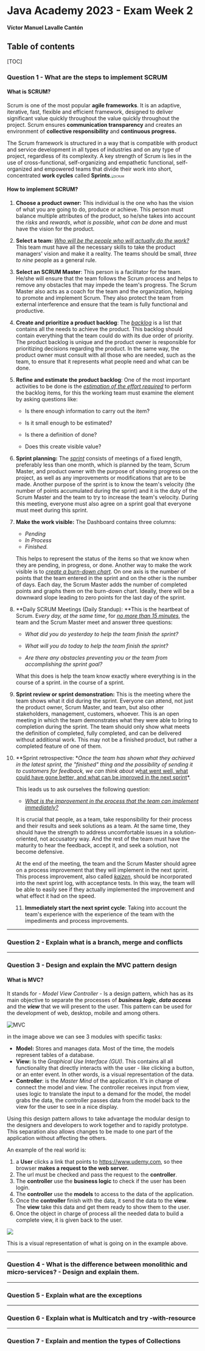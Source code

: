 # Java Academy 2023 - Exam Week 2 

**Víctor Manuel Lavalle Cantón**



## Table of contents

[TOC]

### Question 1 - What are the steps to implement SCRUM



#### What is SCRUM?

Scrum is one of the most popular **agile frameworks**. It is an adaptive, iterative, fast, flexible and efficient framework, designed to deliver significant value quickly throughout the value quickly throughout the project. Scrum ensures **communication transparency** and creates an environment of **collective responsibility** and **continuous progress.**

The Scrum framework is structured in a way that is compatible with product and service development in all types of industries and on any type of project, regardless of its complexity. A key strength of Scrum is lies in the use of cross-functional, self-organizing and empathetic functional, self-organized and empowered teams that divide their work into short, concentrated **work cycles** called **Sprints**.<img src="./imgs/SCRUM.jpg" alt="SCRUM" style="zoom: 50%;" />

#### How to implement SCRUM?

1. **Choose a product owner:** This individual is the one who has the vision of what you are going to do, produce or achieve. This person must balance multiple attributes of the product, so he/she takes into account the *risks* and *rewards*, *what is possible*, *what can be don*e and  must have the vision for the product.

   

2. **Select a team:** *<u>Who will be the people who will actually do the work?</u>* 
   This team must have all the necessary skills to take the product managers' vision and make it a reality.
   The teams should be small, *three to nine* people as a general rule.

   

3. **Select an SCRUM Master**:  This person is a facilitator for the team. He/she will ensure that the team follows the Scrum process and helps to remove any obstacles that may impede the team's progress. The Scrum Master also acts as a coach for the team and the organization, helping to promote and implement Scrum. They also protect the team from external interference and ensure that the team is fully functional and productive.

   

4. **Create and prioritize a product backlog**: The *<u>backlog</u>* is a list that contains all the needs to achieve the product. This backlog should contain everything that the team could do with its due order of priority. The product backlog is unique and the product owner is responsible for prioritizing decisions regarding the product. In the same way, the product owner must consult with all those who are needed, such as the team, to ensure that it represents what people need and what can be done.

   

5. **Refine and estimate the product backlog**: One of the most important activities to be done is the *<u>estimation of the effort required</u>* to perform the backlog items, for this the working team must examine the element by asking questions like:

   * Is there enough information to carry out the item? 

   * Is it small enough to be estimated?

   *  Is there a definition of done? 

   * Does this create visible value?

     

6. **Sprint planning:** The <u>*sprint*</u> consists of meetings of a fixed length, preferably less than one month, which is planned by the team, Scrum Master, and product owner with the purpose of showing progress on the project, as well as any improvements or modifications that are to be made. 
   Another purpose of the sprint is to know the team's velocity (the number of points accumulated during the sprint) and it is the duty of the Scrum Master and the team to try to increase the team's velocity. During this meeting, everyone must also agree on a sprint goal that everyone must meet during this sprint.

   

7. **Make the work visible:** The Dashboard contains three columns: 

   * *Pending*
   * *In Process*
   * *Finished.* 

   This helps to represent the status of the items so that we know when they are pending, in progress, or done. Another way to make the work visible is to *<u>create a burn-down chart</u>*. On one axis is the number of points that the team entered in the sprint and on the other is the number of days. Each day, the Scrum Master adds the number of completed points and graphs them on the burn-down chart. Ideally, there will be a downward slope leading to zero points for the last day of the sprint.

   

8. **Daily SCRUM Meetings (Daily Standup): **This is the heartbeat of Scrum. E*very day, at the same time*, for *<u>no more than 15 minutes</u>*, the team and the Scrum Master meet and answer three questions:

   * *What did you do yesterday to help the team finish the sprint?*

   * *What will you do today to help the team finish the sprint?*

   * *Are there any obstacles preventing you or the team from accomplishing the sprint goal?*

     

   What this does is help the team know exactly where everything is in the course of a sprint.
   in the course of a sprint.

   

9. **Sprint review or sprint demonstration:** This is the meeting where the team shows what it did during the sprint. Everyone can attend, not just the product owner, Scrum Master, and team, but also other stakeholders, management, customers, whoever. 
   This is an open meeting in which the team demonstrates what they were able to bring to completion during the sprint. The team should only show what meets the definition of completed, fully completed, and can be delivered without additional work. This may not be a finished product, but rather a completed feature of one of them.

   

10. **Sprint retrospective: **Once the team has shown what they achieved in the latest sprint, the "finished" thing and the possibility of sending it to customers for feedback, we can think about w*<u>hat went well, what could have gone better, and what can be improved in the next sprint</u>*. 

    This leads us to ask ourselves the following question: 

    * *<u>What is the improvement in the process that the team can implement immediately?</u>*

      

    It is crucial that people, as a team, take responsibility for their process and their results and seek solutions as a team. At the same time, they should have the strength to address uncomfortable issues in a solution-oriented, not accusatory way. And the rest of the team must have the maturity to hear the feedback, accept it, and seek a solution, not become defensive. 

    At the end of the meeting, the team and the Scrum Master should agree on a process improvement that they will implement in the next sprint. This process improvement, also called *<u>kaizen</u>*, should be incorporated into the next sprint log, with acceptance tests. In this way, the team will be able to easily see if they actually implemented the improvement and what effect it had on the speed.

    

    11. **Immediately start the next sprint cycle**: Taking into account the team's experience with the
        experience of the team with the impediments and process improvements.



------



### Question 2 - Explain what is a branch, merge and conflicts



------



### Question 3 - Design and explain the  MVC pattern design

#### What is MVC?

It stands for  - *Model View Controller* -   Is a design pattern, which has as its main objective to separate the processes of ***business logic***, ***data access*** and the ***view*** that we will present to the user. This pattern can be used for the development of web, desktop, mobile and  among others.



![MVC](./imgs/MVC.png)

in the image above we can see 3 modules with specific tasks:

* **Model:** Stores and manages data. Most of the time, the models represent tables of a database.
* **View:** Is the *Graphical Use Interface (GUI)*. This contains all all functionality that directly interacts with the user - like clicking a button, or an enter event. In other words, is a visual representation of the data.
* **Controller**: is the *Master Mind* of the application. It's in charge of connect the model and view. The controller receives input from view, uses logic to translate the input to a demand for the model, the model grabs the data, the controller passes data from the model back to the view for the user to see in a nice display.



Using this design pattern allows to take advantage the modular design to the designers and developers to work together and to rapidly prototype. This separation also allows changes to be made to one part of the application without affecting the others.



An example of the real world is:

1. a **User** clicks a link that points to https://www.udemy.com, so thee browser **makes a request to the web server.**
2. The url must be checked and pass the request to the **controller**.
3. The **controller** use the **business logic** to check if the user has been login.
4. The **controller** use the **models** to access to the data of the application. 
5. Once the **controller** finish with the data, it send the data to the **view**. The **view** take this data and get them ready to show them to the user. 
6. Once the object in charge of process all the needed data to build a complete view, it is given back to the user.

![](./imgs/MVC2.png)

This is a visual representation of what is going on in the example above.

------



### Question 4 - What is the difference between monolithic and micro-services? - Design and explain them.



------



### Question 5 - Explain what are the exceptions



------



### Question 6 -  Explain what is Multicatch and try -with-resource



------



### Question 7 - Explain and mention the types of Collections

